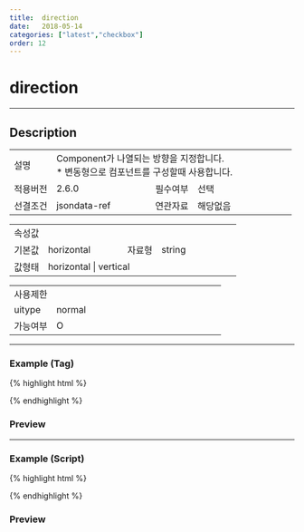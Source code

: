 ```yaml
---
title:  direction
date:   2018-05-14
categories: ["latest","checkbox"]
order: 12
---
```


direction
===

---

## Description

<table style="width:100%">
    <colgroup>
        <col width="15%"/>
        <col width="35%"/>
        <col width="15%"/>
        <col width="35%"/>
    </colgroup>
    <tr>
        <td class="tdTitle">설명</td>
        <td colspan="3">
            Component가 나열되는 방향을 지정합니다.<br>
            * 변동형으로 컴포넌트를 구성할때 사용합니다.
        </td>
    </tr>
    <tr>
        <td class="tdTitle">적용버전</td>
        <td>2.6.0</td>
        <td class="tdTitle">필수여부</td>
        <td>선택</td>
    </tr>
    <tr>
        <td class="tdTitle">선결조건</td>
        <td>jsondata-ref</td>
        <td class="tdTitle">연관자료</td>
        <td>해당없음</td>
    </tr>
</table>
<table style="width:100%">
    <colgroup>
        <col width="15%"/>
        <col width="35%"/>
        <col width="15%"/>
        <col width="35%"/>
    </colgroup>
    <tr>
        <td class="tdTitle tdBg" colspan="4">속성값</td>
    </tr>
    <tr>
        <td class="tdTitle">기본값</td>
        <td>horizontal</td>
        <td class="tdTitle">자료형</td>
        <td>string</td>
    </tr>
    <tr>
        <td class="tdTitle">값형태</td>
        <td colspan="3">horizontal | vertical</td>
    </tr>
</table>
<table style="width:100%">
    <colgroup>
        <col width="20%"/>
        <col width="20%"/>
        <col width="20%"/>
        <col width="20%"/>
        <col width="20%"/>
    </colgroup>
    <tr>
        <td class="tdTitle tdBg" colspan="5">사용제한</td>
    </tr>
    <tr>
        <td>uitype</td>
        <td class="tdCenter">normal</td>
        <td></td>
        <td></td>
        <td></td>
    </tr>
    <tr>
        <td>가능여부</td>
        <td class="tdBlue tdCenter">O</td>
        <td></td>
        <td></td>
        <td></td>
    </tr>
</table>

---
### Example (Tag)

{% highlight html %}
<script>
    var SBUxData = [
        { text : "빨강" },
        { text : "초록" },
        { text : "파랑" }
    ];
</script>
<sbux-checkbox id="sbIdx" name="sbTagNm" uitype="normal" jsondata-ref="SBUxData" direction="vertical"></sbux-checkbox>
{% endhighlight %}

### Preview

<script>
    var SBUxData = [
        { text : "빨강" },
        { text : "초록" },
        { text : "파랑" }
    ];
</script>
<sbux-checkbox id="sbIdx" name="sbTagNm" uitype="normal" jsondata-ref="SBUxData" direction="vertical"></sbux-checkbox>

---
### Example (Script)

{% highlight html %}
<div id="sbArea"></div>
<script>
    var SBUxData = [
        { text : "빨강" },
        { text : "초록" },
        { text : "파랑" }
    ];
    $(document).ready(function(){
        $('#sbArea').sbCheckbox({
            name : 'sbScriptNm',
            uitype : 'normal',
            jsondataRef : 'SBUxData',
            direction : 'vertical'
        });
    }); 
</script>
{% endhighlight %}

### Preview 

<div id="sbArea"></div>
<script>
    var SBUxData = [
        { text : "빨강" },
        { text : "초록" },
        { text : "파랑" }
    ];
    $(document).ready(function(){
        $('#sbArea').sbCheckbox({
            name : 'sbScriptNm',
            uitype : 'normal',
            jsondataRef : 'SBUxData',
            direction : 'vertical'
        });
    }); 
</script>